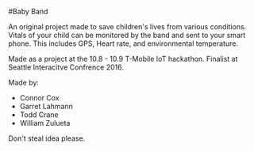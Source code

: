 #Baby Band

An original project made to save children's lives from various conditions. Vitals of your child can be monitored by the band and sent to your smart phone. This includes GPS, Heart rate, and environmental temperature.

Made as a project at the 10.8 - 10.9 T-Mobile IoT hackathon. Finalist at Seattle Interacitve Confrence 2016. 

Made by:
<ul>
<li>Connor Cox</li> 
<li>Garret Lahmann</li>
<li>Todd Crane</li>
<li>William Zulueta</li>
</ul>
  
  Don't steal idea please.
